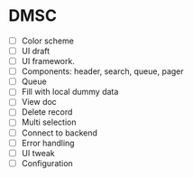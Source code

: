 # DMSC

- [ ] Color scheme
- [ ] UI draft
- [ ] UI framework. 
- [ ] Components: header, search, queue, pager
- [ ] Queue
- [ ] Fill with local dummy data
- [ ] View doc
- [ ] Delete record
- [ ] Multi selection
- [ ] Connect to backend
- [ ] Error handling
- [ ] UI tweak
- [ ] Configuration 